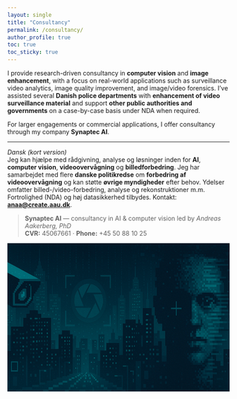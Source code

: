 ```yaml
---
layout: single
title: "Consultancy"
permalink: /consultancy/
author_profile: true
toc: true
toc_sticky: true
---
```


I provide research-driven consultancy in **computer vision** and **image enhancement**, with a focus on real-world applications such as surveillance video analytics, image quality improvement, and image/video forensics. I’ve assisted several **Danish police departments** with **enhancement of video surveillance material** and support **other public authorities and governments** on a case-by-case basis under NDA when required.

For larger engagements or commercial applications, I offer consultancy through my company **Synaptec AI**.

---

*Dansk (kort version)*  
Jeg kan hjælpe med rådgivning, analyse og løsninger inden for **AI**, **computer vision**, **videoovervågning** og **billedforbedring**. Jeg har samarbejdet med flere **danske politikredse** om **forbedring af videoovervågning** og kan støtte **øvrige myndigheder** efter behov. Ydelser omfatter billed-/video-forbedring, analyse og rekonstruktioner m.m. Fortrolighed (NDA) og høj datasikkerhed tilbydes. Kontakt: **anaa@create.aau.dk**.


> **Synaptec AI** — consultancy in AI & computer vision led by *Andreas Aakerberg, PhD*  
> **CVR:** 45067661 · **Phone:** +45 50 88 10 25

![alt text](../images/consultancy.jpg "Title")